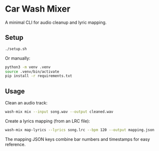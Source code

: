 # Car Wash Mixer

A minimal CLI for audio cleanup and lyric mapping.

## Setup

```bash
./setup.sh
```

Or manually:

```bash
python3 -m venv .venv
source .venv/bin/activate
pip install -r requirements.txt
```

## Usage

Clean an audio track:

```bash
wash-mix mix --input song.wav --output cleaned.wav
```

Create a lyrics mapping (from an LRC file):

```bash
wash-mix map-lyrics --lyrics song.lrc --bpm 120 --output mapping.json
```

The mapping JSON keys combine bar numbers and timestamps for easy reference.
